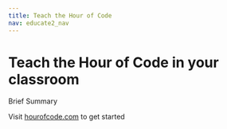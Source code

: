 ```yaml
---
title: Teach the Hour of Code
nav: educate2_nav
---
```


# Teach the Hour of Code in your classroom

Brief Summary

Visit [hourofcode.com](http://hourofcode.com) to get started